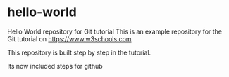 # hello-world
Hello World repository for Git tutorial
This is an example repository for the Git tutorial on https://www.w3schools.com

This repository is built step by step in the tutorial.

Its now included steps for github
